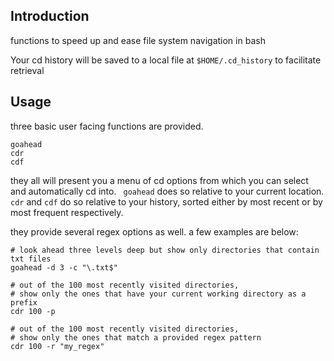 
## Introduction
functions to speed up and ease file system navigation in bash

Your cd history will be saved to a local file at `$HOME/.cd_history` to facilitate retrieval

## Usage
 three basic user facing functions are provided.

```
goahead
cdr
cdf
```

they all will present you a menu of cd options from which you can select and automatically cd into. ` goahead` does so relative to your current location. `cdr` and `cdf` do so relative to your history, sorted either by most recent or by most frequent respectively.

they provide several regex options as well. a few examples are below:

```
# look ahead three levels deep but show only directories that contain txt files
goahead -d 3 -c "\.txt$"

# out of the 100 most recently visited directories,
# show only the ones that have your current working directory as a prefix
cdr 100 -p

# out of the 100 most recently visited directories,
# show only the ones that match a provided regex pattern
cdr 100 -r "my_regex"
```





